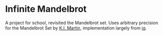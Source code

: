 # Infinite Mandelbrot
A project for school, revisited the Mandelbrot set. Uses arbitrary precision for the Mandelbrot Set by [K.I. Martin](http://www.science.eclipse.co.uk/sft_maths.pdf), implementation largely from [iq](https://www.shadertoy.com/view/ttVSDW).